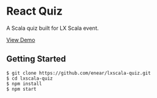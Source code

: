 # React Quiz
A Scala quiz built for LX Scala event.

[View Demo](http://www.enear.co/)

Getting Started
---------------

```shell
$ git clone https://github.com/enear/lxscala-quiz.git
$ cd lxscala-quiz
$ npm install
$ npm start
```

